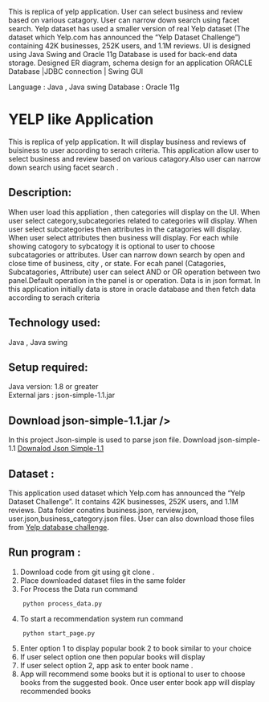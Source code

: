 This is replica of yelp application.
User can select business and review based on various catagory. User can narrow down search using facet search.
Yelp dataset has used a smaller version of real Yelp dataset 
(The dataset which Yelp.com has announced the “Yelp Dataset Challenge”) containing 42K businesses, 252K users, and 1.1M reviews.
UI is designed using Java Swing and Oracle 11g Database is used for back-end data storage.
Designed ER diagram, schema design for an application 
ORACLE Database |JDBC connection | Swing GUI

Language : Java , Java swing
Database : Oracle 11g

# YELP like Application

This is replica of yelp application. It will display business and reviews of buisiness to user according to serach criteria. This application allow user to select business and review based on various catagory.Also user can narrow down search using facet search .


## Description: 
When user load this appliation , then categories will display on the UI. When user select category,subcategories related to categories will display. When user select subcategories then attributes in the catagories will display. When user select attributes then business will display. For each while showing catogory to sybcatogy it is optional to user to choose subcatagories or attributes. User can narrow down search by open and close time of business, city , or state. For ecah panel (Catagories, Subcatagories, Attribute) user can select AND or OR operation between two panel.Default operation in the panel is or operation. Data is in json format. In this application initially data is store in oracle database and then fetch data according to serach criteria <br />

## Technology used: <br />
Java , Java swing <br />

## Setup required:<br />
Java version: 1.8 or greater<br />
External jars : json-simple-1.1.jar


## Download json-simple-1.1.jar />
In this project Json-simple is used to parse json file. 
Download json-simple-1.1 [Downalod Json Simple-1.1](http://www.java2s.com/Code/Jar/j/Downloadjsonsimple11jar.htm)


## Dataset :<br />
This application used dataset which Yelp.com has announced the “Yelp Dataset Challenge”. It contains 42K businesses, 252K users, and 1.1M reviews. Data folder conatins business.json, rerview.json, user.json,business_category.json files.
User can also download those files from  [Yelp database challenge](https://www.yelp.com/dataset).  

## Run program : <br />
1. Download code from git  using  git clone .
2. Place downloaded dataset files in the same folder
3. For Process the Data run command 
```
	python process_data.py
```	
4. To start a recommendation system run command 
```
	python start_page.py
```
5. Enter option 1 to display popular book 2 to book similar to your choice
6. If user select option one then popular books will display
7. If user select option 2, app ask to enter book name .
8. App will recommend some books but it is optional to user to choose books from the suggested book. Once user enter book app    will display recommended books
